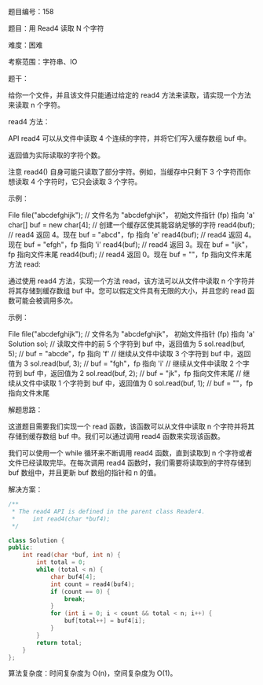题目编号：158

题目：用 Read4 读取 N 个字符

难度：困难

考察范围：字符串、IO

题干：

给你一个文件，并且该文件只能通过给定的 read4 方法来读取，请实现一个方法来读取 n 个字符。

read4 方法：

API read4 可以从文件中读取 4 个连续的字符，并将它们写入缓存数组 buf 中。

返回值为实际读取的字符个数。

注意 read4() 自身可能只读取了部分字符。例如，当缓存中只剩下 3 个字符而你想读取 4 个字符时，它只会读取 3 个字符。

示例：

File file("abcdefghijk"); // 文件名为 "abcdefghijk"， 初始文件指针 (fp) 指向 'a'
char[] buf = new char[4]; // 创建一个缓存区使其能容纳足够的字符
read4(buf); // read4 返回 4。现在 buf = "abcd"，fp 指向 'e'
read4(buf); // read4 返回 4。现在 buf = "efgh"，fp 指向 'i'
read4(buf); // read4 返回 3。现在 buf = "ijk"，fp 指向文件末尾
read4(buf); // read4 返回 0。现在 buf = ""，fp 指向文件末尾
方法 read:

通过使用 read4 方法，实现一个方法 read，该方法可以从文件中读取 n 个字符并将其存储到缓存数组 buf 中。您可以假定文件具有无限的大小，并且您的 read 函数可能会被调用多次。

示例：

File file("abcdefghijk"); // 文件名为 "abcdefghijk"， 初始文件指针 (fp) 指向 'a'
Solution sol;
// 读取文件中的前 5 个字符到 buf 中，返回值为 5
sol.read(buf, 5); // buf = "abcde"，fp 指向 'f'
// 继续从文件中读取 3 个字符到 buf 中，返回值为 3
sol.read(buf, 3); // buf = "fgh"，fp 指向 'i'
// 继续从文件中读取 2 个字符到 buf 中，返回值为 2
sol.read(buf, 2); // buf = "jk"，fp 指向文件末尾
// 继续从文件中读取 1 个字符到 buf 中，返回值为 0
sol.read(buf, 1); // buf = ""，fp 指向文件末尾

解题思路：

这道题目需要我们实现一个 read 函数，该函数可以从文件中读取 n 个字符并将其存储到缓存数组 buf 中。我们可以通过调用 read4 函数来实现该函数。

我们可以使用一个 while 循环来不断调用 read4 函数，直到读取到 n 个字符或者文件已经读取完毕。在每次调用 read4 函数时，我们需要将读取到的字符存储到 buf 数组中，并且更新 buf 数组的指针和 n 的值。

解决方案：

```cpp
/**
 * The read4 API is defined in the parent class Reader4.
 *     int read4(char *buf4);
 */

class Solution {
public:
    int read(char *buf, int n) {
        int total = 0;
        while (total < n) {
            char buf4[4];
            int count = read4(buf4);
            if (count == 0) {
                break;
            }
            for (int i = 0; i < count && total < n; i++) {
                buf[total++] = buf4[i];
            }
        }
        return total;
    }
};
```

算法复杂度：时间复杂度为 O(n)，空间复杂度为 O(1)。